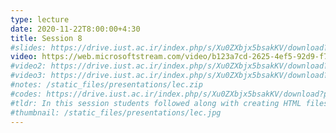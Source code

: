 ```yaml
---
type: lecture
date: 2020-11-22T8:00:00+4:30
title: Session 8 
#slides: https://drive.iust.ac.ir/index.php/s/Xu0ZXbjx5bsakKV/download?path=%2FSlides&files=Lab4.pdf
video: https://web.microsoftstream.com/video/b123a7cd-2625-4ef5-92d9-f746d81aaca3
#video2: https://drive.iust.ac.ir/index.php/s/Xu0ZXbjx5bsakKV/download?path=%2FVideos&files=lab4_short.mp4
#video3: https://drive.iust.ac.ir/index.php/s/Xu0ZXbjx5bsakKV/download?path=%2FVideos&files=lab4_pythonanywhere.mp4
#notes: /static_files/presentations/lec.zip
#codes: https://drive.iust.ac.ir/index.php/s/Xu0ZXbjx5bsakKV/download?path=%2FCode&files=Lab4.zip
#tldr: In this session students followed along with creating HTML files and using bootstrap components to make it pretty. Next, they went through a simple django demo to create a single model with two pages, one for add and another one for viewing all data. The commands.txt referenced in the second video can be found in the attached Lab4.zip code file along with the entire django_demo1 folder. ِYou can download WinMerge from downloads.sourceforge.net/winmerge/WinMerge-2.16.4-Setup.exe. Don't forget to add its path (C:\Program Files (x86)\WinMerge) to the environment path so you can call winmergeu.exe from anywhere without entering the full path. Also, the 3rd video demonstrates how to host your app on pythonanywhere.com.
#thumbnail: /static_files/presentations/lec.jpg
---
```

